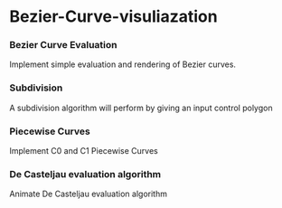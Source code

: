 # Bezier-Curve-visuliazation
### Bezier Curve Evaluation
Implement simple evaluation and rendering of Bezier curves. 
### Subdivision
A subdivision algorithm will perform by giving an input control polygon
### Piecewise Curves
Implement C0 and C1 Piecewise Curves
### De Casteljau evaluation algorithm
Animate De Casteljau evaluation algorithm

